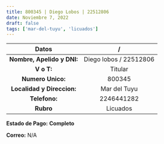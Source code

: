 ```yaml
---
title: 800345 | Diego Lobos | 22512806
date: Noviembre 7, 2022
draft: false
tags: ['mar-del-tuyu', 'licuados']
---
```


|          **Datos**         |            /           |
|:--------------------------:|:----------------------:|
| **Nombre, Apelido y DNI:** | Diego lobos / 22512806 |
|         **V o T:**         |         Titular        |
|      **Numero Unico:**     |         800345         |
| **Localidad y Direccion:** |      Mar del Tuyu      |
|        **Telefono:**       |       2246441282       |
|          **Rubro**         |        Licuados        |

**Estado de Pago:** **Completo**

**Correo:** N/A
